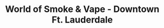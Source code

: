 ---
title: "World of Smoke & Vape - Downtown Ft. Lauderdale"
url: /fort-lauderdale/world-of-smoke-und-vape-downtown-ft-lauderdale/
shop: Tabak
---